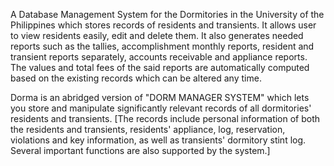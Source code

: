 A Database Management System for the Dormitories in the University of the Philippines which stores records of residents and transients. It allows user to view residents easily, edit and delete them. It also generates needed reports such as the tallies, accomplishment monthly reports, resident and transient reports separately, accounts receivable and appliance reports. The values and total fees of the said reports are automatically computed based on the existing records which can be altered any time.



Dorma is an abridged version of "DORM MANAGER SYSTEM" which lets you store and manipulate
significantly relevant records of all dormitories' residents and transients. [The records
include personal information of both the residents and transients, residents' appliance,
log, reservation, violations and key information, as well as transients' dormitory stint log.
Several important functions are also supported by the system.]